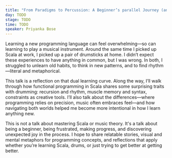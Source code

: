 ```yaml
---
title: "From Paradigms to Percussion: A Beginner’s parallel Journey (and struggles) with Scala and Drums"
day: TODO
stage: TODO
time: TODO
speaker: Priyanka Bose
---
```


Learning a new programming language can feel overwhelming—so can learning to play a musical instrument. Around the same time I picked up Scala at work, I picked up a pair of drumsticks at home. I didn’t expect these experiences to have anything in common, but I was wrong. In both, I struggled to unlearn old habits, to think in new patterns, and to find rhythm—literal and metaphorical.

This talk is a reflection on that dual learning curve. Along the way, I’ll walk through how functional programming in Scala shares some surprising traits with drumming: recursion and rhythm, muscle memory and syntax, constraints as creative tools. I’ll also talk about the differences—where programming relies on precision, music often embraces feel—and how navigating both worlds helped me become more intentional in how I learn anything new.

This is not a talk about mastering Scala or music theory. It's a talk about being a beginner, being frustrated, making progress, and discovering unexpected joy in the process. I hope to share relatable stories, visual and mental metaphors for programming concepts, and reflections that apply whether you’re learning Scala, drums, or just trying to get better at getting better.
    